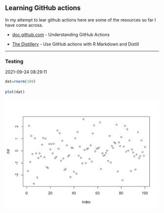 
## Learning GitHub actions

In my attempt to lear github actions here are some of the resources so
far I have come across.

-   [doc.github.com](https://docs.github.com/en/actions/learn-github-actions/understanding-github-actions#viewing-the-jobs-activity) -
    Understanding GitHub Actions

-   [The
    Distillery](https://distillery.rbind.io/posts/2021-03-18-use-github-actions-with-r-markdown-and-distill/) -
    Use GitHub actions with R Markdown and Distill

------------------------------------------------------------------------

### Testing

2021-09-24 08:29:11

``` r
dat=rnorm(100)

plot(dat)
```

![](README_files/figure-gfm/unnamed-chunk-1-1.png)<!-- -->
